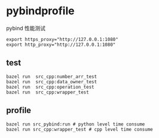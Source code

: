 # pybindprofile
pybind 性能测试

```shell
export https_proxy="http://127.0.0.1:1080"
export http_proxy="http://127.0.0.1:1080"
``` 

## test

```shell
bazel run  src_cpp:number_arr_test
bazel run  src_cpp:data_owner_test
bazel run  src_cpp:operation_test
bazel run  src_cpp:wrapper_test
```

## profile

```shell
bazel run src_pybind:run # python level time consume
bazel run src_cpp:wrapper_test # cpp level time consume
```